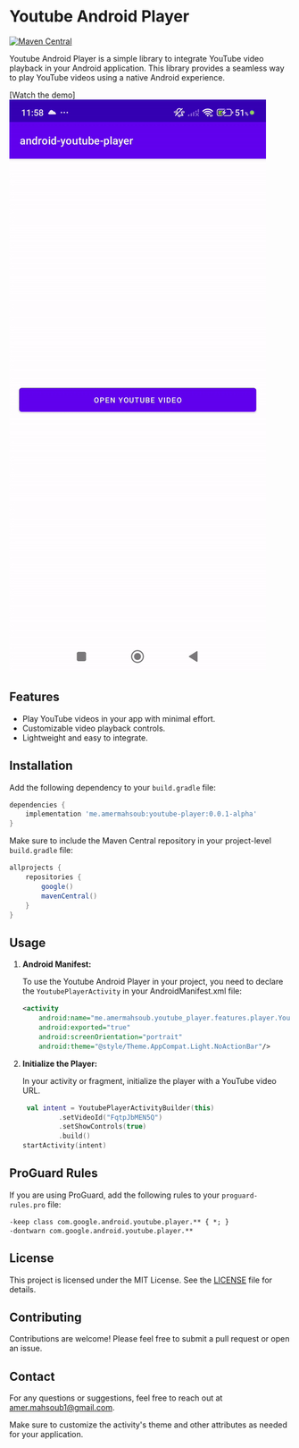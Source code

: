 
# Youtube Android Player

[![Maven Central](https://img.shields.io/maven-central/v/me.amermahsoub/youtube-player-release)](https://central.sonatype.com/artifact/me.amermahsoub/youtube-player-release/overview)

Youtube Android Player is a simple library to integrate YouTube video playback in your Android application. This library provides a seamless way to play YouTube videos using a native Android experience.

[Watch the demo]
<img src="shots/demo.gif" alt="ArchiTecture"/>

## Features

- Play YouTube videos in your app with minimal effort.
- Customizable video playback controls.
- Lightweight and easy to integrate.

## Installation

Add the following dependency to your `build.gradle` file:

```gradle
dependencies {
    implementation 'me.amermahsoub:youtube-player:0.0.1-alpha'
}
```

Make sure to include the Maven Central repository in your project-level `build.gradle` file:

```gradle
allprojects {
    repositories {
        google()
        mavenCentral()
    }
}
```

## Usage

1. **Android Manifest:**

   To use the Youtube Android Player in your project, you need to declare the `YoutubePlayerActivity` in your AndroidManifest.xml file:

   ```xml
   <activity
       android:name="me.amermahsoub.youtube_player.features.player.YoutubePlayerActivity"
       android:exported="true"
       android:screenOrientation="portrait"
       android:theme="@style/Theme.AppCompat.Light.NoActionBar"/>
   ```
2. **Initialize the Player:**

   In your activity or fragment, initialize the player with a YouTube video URL.

   ```kotlin
    val intent = YoutubePlayerActivityBuilder(this)
            .setVideoId("FqtpJbMEN5Q")
            .setShowControls(true)
            .build()
   startActivity(intent)
   ```
## ProGuard Rules

If you are using ProGuard, add the following rules to your `proguard-rules.pro` file:

```
-keep class com.google.android.youtube.player.** { *; }
-dontwarn com.google.android.youtube.player.**
```

## License

This project is licensed under the MIT License. See the [LICENSE](https://github.com/amerelsayed1/Youtube-android-player/blob/publish_to_maven/LICENSE) file for details.

## Contributing

Contributions are welcome! Please feel free to submit a pull request or open an issue.

## Contact

For any questions or suggestions, feel free to reach out at [amer.mahsoub1@gmail.com](mailto:amer.mahsoub1@gmail.com).

Make sure to customize the activity's theme and other attributes as needed for your application.
